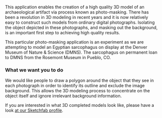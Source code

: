
This application enables the creation of a high quality 3D model of an archaeological artifact via process known as
photo-masking. There has been a revolution in 3D modeling in recent years and it is now relatively easy to construct
such models from ordinary digital photographs. Isolating the object depicted in these photographs, and masking out the
background, is an important first step to achieving high quality results.

This particular photo-masking application is an experiment as we are attempting to model an Egyptian sarcophagus on display at the Denver Museum of Nature & Science (DMNS). The sarcophagus on permanent loan to DMNS from the Rosemont Museum in Pueblo, CO.


### What we want you to do

We would like people to draw a polygon around the object that they see in each photograph in order to identify its
outline and exclude the image background. This allows the 3D modeling process to concentrate on the object itself and
ignore irrelevant background information.

If you are interested in what 3D completed models look like, please have a look [at our Sketchfab profile](https://sketchfab.com/micropasts).
